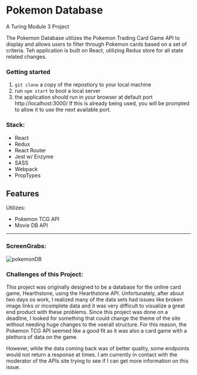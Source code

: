 # Pokemon Database

A Turing Module 3 Project


The Pokemon Database utilizes the Pokemon Trading Card Game API to display and allows users to filter through Pokemon cards based on a set of criteria. Teh application is built on React, utilizing Redux store for all state related changes.


### Getting started
1. `git clone` a copy of the repostiory to your local machine
2. run `npm start` to boot a local server 
3. the application should run in your browser at default port http://localhost:3000/ If this is already being used, you will be prompted to allow it to use the next available port.

### Stack:
- React
- Redux
- React Router
- Jest w/ Enzyme
- SASS
- Webpack
- PropTypes

## Features
Utilizes:
- Pokemon TCG API
- Movie DB API
--------------
### ScreenGrabs:

![pokemonDB](https://user-images.githubusercontent.com/30779453/68168727-02f61580-ff27-11e9-91e8-f38ed6dafa92.png)

### Challenges of this Project:
This project was originally designed to be a database for the online card game, Hearthstone, using the Hearthstone API.  Unfortunately, after about two days os work, I realized many of the data sets had issues like broken image links or incomplete data and it was very difficult to visualize a great end product with these problems.  Since this project was done on a deadline, I looked for something that could change the theme of the site without needing huge changes to the voerall structure.  For this reason, the Pokemon TCG API seemed like a good fit as it was also a card game with a plethora of data on the game. 

However, while the data coming back was of better quality, some endpoints would not return a response at times.  I am currently in contact with the moderator of the APIs site trying to see if I can get more information on this issue.



